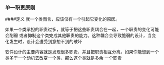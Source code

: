 ### 单一职责原则
####定义
就一个类而言，应该仅有一个引起它变化的原因。

如果一个类承担的职责过多，就等于把这些职责耦合在一起，一个职责的变化可能会削弱
或者抑制这个类完成其他职责的能力。这种耦合会导致脆弱的设计，当变化发生时，设计会遭受到意想不到的破坏

软件设计的主要内容就是发现很多职责，并且把职责相互分离。如果你能想到一个类多于一个动机去改变一个类，那么这个类就是多余
一个职责